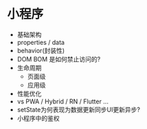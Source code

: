 # 小程序

- 基础架构
- properties / data
- behavior(封装性)
- DOM BOM 是如何禁止访问的?
- 生命周期
  - 页面级
  - 应用级
- 性能优化
- vs PWA / Hybrid / RN / Flutter ...
- setState为何表现为数据更新同步UI更新异步?
- 小程序中的鉴权